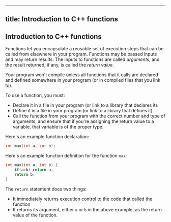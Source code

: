 
---
title: Introduction to C++ functions
---

## Introduction to C++ functions

Functions let you encapsulate a reusable set of execution steps that can be called from elsewhere in your program. Functions may be passed inputs and may return results. The inputs to functions are called *arguments*, and the result returned, if any, is called the *return value*.

Your program won't compile unless all functions that it calls are declared and defined somewhere in your program (or in compiled files that you link to).

To use a function, you must:

* Declare it in a file in your program (or link to a library that declares it).
* Define it in a file in your program (or link to a library that defines it).
* Call the function from your program with the correct number and type of arguments, and ensure that if you're assigning the return value to a variable, that variable is of the proper type.

Here's an example function declaration:

```cpp
int max(int a, int b);
```

Here's an example function definition for the function `max`:

```cpp
int max(int a, int b) {
	if(a>b) return a;
	return b;
}
```

The `return` statement does two things:

* It immediately returns execution control to the code that called the function
* It returns its argument, either `a` or `b` in the above example, as the return value of the function.




